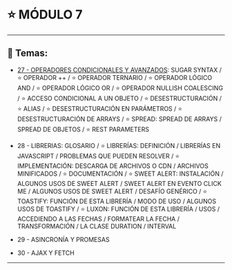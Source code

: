 # :star: MÓDULO 7

---

## :book: Temas:

- [27 -  OPERADORES CONDICIONALES Y AVANZADOS](https://github.com/eugenia1984/frontend-syloper/blob/main/teoria/modulo7/operadores_condicionados_y_avanzados.md): SUGAR SYNTAX / :star: OPERADOR ++  / :star:  OPERADOR TERNARIO  / :star:  OPERADOR LÓGICO AND  / :star: OPERADOR LÓGICO OR  / :star:  OPERADOR NULLISH COALESCING  / :star:  ACCESO CONDICIONAL A UN OBJETO  / :star:  DESESTRUCTURACIÓN  / :star:  ALIAS / :star:  DESESTRUCTURACIÓN EN PARÁMETROS / :star:  DESESTRUCTURACIÓN DE ARRAYS / :star:  SPREAD: SPREAD DE ARRAYS / SPREAD DE OBJETOS / :star:  REST PARAMETERS 

- 28 - LIBRERIAS:  GLOSARIO / :star: LIBRERÍAS: DEFINICIÓN / LIBRERÍAS EN JAVASCRIPT / PROBLEMAS QUE PUEDEN RESOLVER / :star:  IMPLEMENTACIÓN: DESCARGA DE ARCHIVOS O CDN / ARCHIVOS MINIFICADOS / :star:  DOCUMENTACIÓN / :star: SWEET ALERT: INSTALACIÓN / ALGUNOS USOS DE SWEET ALERT / SWEET ALERT EN EVENTO CLICK ME / ALGUNOS USOS DE SWEET ALERT / DESAFÍO GENÉRICO / :star:  TOASTIFY: FUNCIÓN DE ESTA LIBRERÍA / MODO DE USO / ALGUNOS USOS DE TOASTIFY / :star:  LUXON: FUNCIÓN DE ESTA LIBRERÍA / USOS / ACCEDIENDO A LAS FECHAS / FORMATEAR LA FECHA / TRANSFORMACIÓN / LA CLASE DURATION /  INTERVAL  

- 29 - ASINCRONÍA Y PROMESAS 

- 30 - AJAX Y FETCH

---
